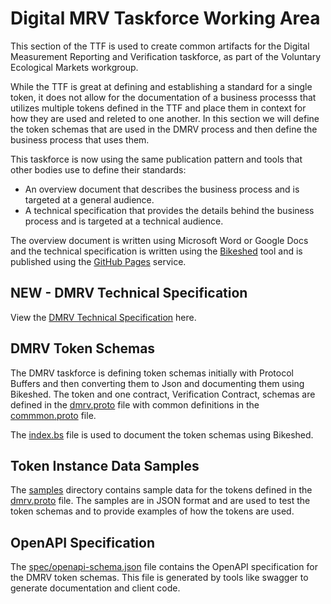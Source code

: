 # Digital MRV Taskforce Working Area

This section of the TTF is used to create common artifacts for the Digital Measurement Reporting and Verification taskforce, as part of the Voluntary Ecological Markets workgroup.

While the TTF is great at defining and establishing a standard for a single token, it does not allow for the documentation of a business processs that utilizes multiple tokens defined in the TTF and
place them in context for how they are used and releted to one another. In this section we will define the token schemas that are used in the DMRV process and then define the business process that uses them.

This taskforce is now using the same publication pattern and tools that other bodies use to define their standards:

- An overview document that describes the business process and is targeted at a general audience.
- A technical specification that provides the details behind the business process and is targeted at a technical audience.

The overview document is written using Microsoft Word or Google Docs and the technical specification is written using the [Bikeshed](https://tabatkins.github.io/bikeshed/) tool and is published using the [GitHub Pages](https://pages.github.com/) service.

## NEW - DMRV Technical Specification

View the [DMRV Technical Specification](https://interwork-alliance.github.io/TokenTaxonomyFramework/dmrv/spec/index.html) here.

## DMRV Token Schemas

The DMRV taskforce is defining token schemas initially with Protocol Buffers and then converting them to Json and documenting them using Bikeshed.  The token and one contract, Verification Contract, schemas are defined in
the [dmrv.proto](dmrv.proto) file with common definitions in the [commmon.proto](sustainability/common.proto) file.

The [index.bs](spec/index.bs) file is used to document the token schemas using Bikeshed.

## Token Instance Data Samples

The [samples](spec/samples) directory contains sample data for the tokens defined in the [dmrv.proto](dmrv.proto) file.  The samples are in JSON format and are used to test the token schemas and to provide examples of how the tokens are used.

## OpenAPI Specification

The [spec/openapi-schema.json](spec/openapi-schema.json) file contains the OpenAPI specification for the DMRV token schemas. This file is generated by tools like swagger to generate documentation and client code.
